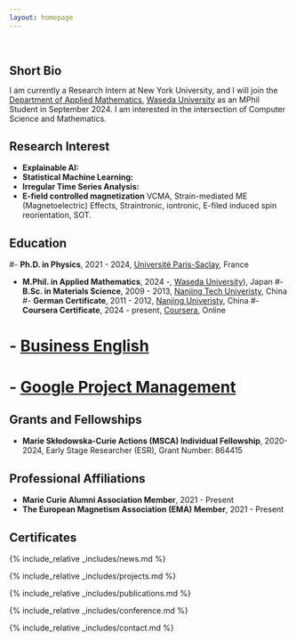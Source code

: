 ```yaml
---
layout: homepage
---
```


<h1 id="about-me"></h1>

<h2 style="margin: 60px 0px 10px;">Short Bio</h2>

I am currently a Research Intern at New York University, and I will join the [Department of Applied Mathematics](https://www.apmath.sci.waseda.ac.jp/), [Waseda University](https://www.waseda.jp/top/en/) as an MPhil Student in September 2024. I am interested in the intersection of Computer Science and Mathematics.

## Research Interest

- **Explainable AI:** 
- **Statistical Machine Learning:**
- **Irregular Time Series Analysis:** 
- **E-field controlled magnetization** VCMA, Strain-mediated ME (Magnetoelectric) Effects, Straintronic, iontronic, E-filed induced spin reorientation, SOT.


## Education
#- **Ph.D. in Physics**, 2021 - 2024, [Université Paris-Saclay](https://www.universite-paris-saclay.fr/), France
- **M.Phil. in Applied Mathematics**, 2024 -, [Waseda University](https://www.waseda.jp/top/en/)), Japan
#- **B.Sc. in Materials Science**, 2009 - 2013, [Nanjing Tech Univeristy](https://www.njtech.edu.cn/), China
#- **German Certificate**, 2011 - 2012, [Nanjing Univeristy](https://www.nju.edu.cn/), China
#- **Coursera Certificate**, 2024 - present, [Coursera](https://www.coursera.org/), Online
#  - [Business English](https://blog.songchen.science/documents/coursera/6B4CVLYK9ASD.pdf)
#  - [Google Project Management](https://blog.songchen.science/documents/coursera/GPM.pdf)

## Grants and Fellowships
- **Marie Skłodowska-Curie Actions (MSCA) Individual Fellowship**, 2020-2024, Early Stage Researcher (ESR), Grant Number: 864415

## Professional Affiliations
- **Marie Curie Alumni Association Member**, 2021 - Present
- **The European Magnetism Association (EMA) Member**, 2021 - Present

## Certificates

<div data-iframe-width="150" data-iframe-height="270" data-share-badge-id="343635de-7d0f-43ea-922d-432566a4b1e5" data-share-badge-host="https://www.credly.com"></div><script type="text/javascript" async src="//cdn.credly.com/assets/utilities/embed.js"></script>

{% include_relative _includes/news.md %}

{% include_relative _includes/projects.md %}

{% include_relative _includes/publications.md %}

{% include_relative _includes/conference.md %}

{% include_relative _includes/contact.md %}
